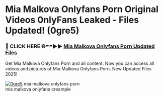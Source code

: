# Mia Malkova Onlyfans Porn Original Videos 0nlyFans Leaked - Files Updated! (0gre5)

<h3>🔴 CLICK HERE 🌐==►► <a href="https://hetstrat.blog/NMqPAm" rel="nofollow">Mia Malkova Onlyfans Porn Updated Files</a></h3>

Get Mia Malkova Onlyfans Porn and all content. Now you can access all videos and pictures of Mia Malkova Onlyfans Porn. New Updated Files 2025!

[![0gre5](https://i.imgur.com/K7sEzmb.gif)](https://hetstrat.blog/NMqPAm)
mia malkova onlyfans porn<br>
mia malkova onlyfans creampie